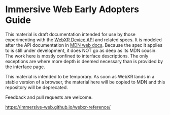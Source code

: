 # Immersive Web Early Adopters Guide

This material is draft documentation intended for use by those experimenting with the [WebXR Device API](https://immersive-web.github.io/webxr/spec/latest/) and related specs. It is modeled after the API documentation in [MDN web docs](https://developer.mozilla.org/en-US/). Because the spec it applies to is still under development, it does NOT go as deep as its MDN cousin. The work here is mostly confined to interface descriptions. The only exceptions are where more depth is deemed necessary than is provided by the interface page.

This material is intended to be temporary. As soon as WebXR lands in a stable version of a browser, the material here will be copied to MDN and this repository will be deprecated.

Feedback and pull requests are welcome.

https://immersive-web.github.io/webxr-reference/
